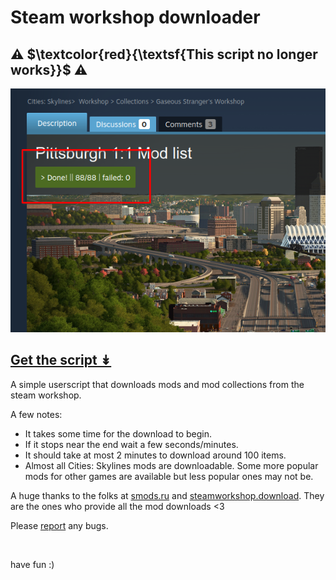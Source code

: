 # Steam workshop downloader

## ⚠️ $\textcolor{red}{\textsf{This script no longer works}}$ ⚠️

![screenshot](steamdownloader.png)

## [Get the script ↡](https://greasyfork.org/en/scripts/458567-steam-collection-downloader)

A simple userscript that downloads mods and mod collections from the steam workshop.

A few notes:

-   It takes some time for the download to begin.
-   If it stops near the end wait a few seconds/minutes.
-   It should take at most 2 minutes to download around 100 items.
-   Almost all Cities: Skylines mods are downloadable. Some more popular mods for other games are available but less popular ones may not be.

A huge thanks to the folks at [smods.ru](https://smods.ru/) and [steamworkshop.download](http://steamworkshop.download/). They are the ones who provide all the mod downloads <3

Please [report](https://github.com/cappig/steam-workshop-downloader/issues) any bugs.

<br>

have fun :)
